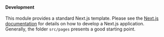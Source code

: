 #### Development

This module provides a standard Next.js template. Please see the [Next.js documentation](https://nextjs.org/docs/basic-features/pages) for details on how to develop a Next.js application. Generally, the folder `src/pages` presents a good starting point.
